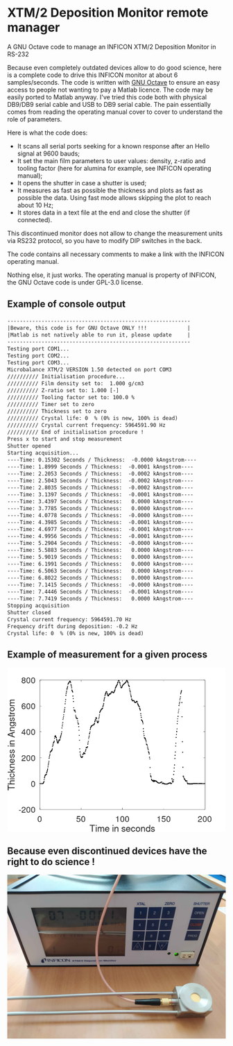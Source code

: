 # XTM/2 Deposition Monitor remote manager

A GNU Octave code to manage an INFICON XTM/2 Deposition Monitor in RS-232

Because even completely outdated devices allow to do good science, here is a complete code to drive this INFICON monitor at about 6 samples/seconds. The code is written with [GNU Octave](https://octave.org/) to ensure an easy access to people not wanting to pay a Matlab licence. The code may be easily ported to Matlab anyway. I've tried this code both with physical DB9/DB9 serial cable and USB to DB9 serial cable. The pain essentially comes from reading the operating manual cover to cover to understand the role of parameters.

Here is what the code does:
- It scans all serial ports seeking for a known response after an Hello signal at 9600 bauds;
- It set the main film parameters to user values: density, z-ratio and tooling factor (here for alumina for example, see INFICON operating manual);
- It opens the shutter in case a shutter is used;
- It measures as fast as possible the thickness and plots as fast as possible the data. Using fast mode allows skipping the plot to reach about 10 Hz;
- It stores data in a text file at the end and close the shutter (if connected).

This discontinued monitor does not allow to change the measurement units via RS232 protocol, so you have to modify DIP switches in the back.

The code contains all necessary comments to make a link with the INFICON operating manual.

Nothing else, it just works. The operating manual is property of INFICON, the GNU Octave code is under GPL-3.0 license.

## Example of console output

```console
-----------------------------------------------------------
|Beware, this code is for GNU Octave ONLY !!!             |
|Matlab is not natively able to run it, please update     |
-----------------------------------------------------------
Testing port COM1...
Testing port COM2...
Testing port COM3...
Microbalance XTM/2 VERSION 1.50 detected on port COM3
////////// Initialisation procedure...
////////// Film density set to:  1.000 g/cm3
////////// Z-ratio set to: 1.000 [-]
////////// Tooling factor set to: 100.0 %
////////// Timer set to zero
////////// Thickness set to zero
////////// Crystal life: 0  % (0% is new, 100% is dead)
////////// Crystal current frequency: 5964591.90 Hz
////////// End of initialisation procedure !
Press x to start and stop measurement
Shutter opened
Starting acquisition...
----Time: 0.15302 Seconds / Thickness:  -0.0000 kAngstrom----
----Time: 1.8999 Seconds / Thickness:  -0.0001 kAngstrom----
----Time: 2.2053 Seconds / Thickness:  -0.0002 kAngstrom----
----Time: 2.5043 Seconds / Thickness:  -0.0002 kAngstrom----
----Time: 2.8035 Seconds / Thickness:  -0.0002 kAngstrom----
----Time: 3.1397 Seconds / Thickness:  -0.0001 kAngstrom----
----Time: 3.4397 Seconds / Thickness:   0.0000 kAngstrom----
----Time: 3.7785 Seconds / Thickness:   0.0000 kAngstrom----
----Time: 4.0778 Seconds / Thickness:  -0.0000 kAngstrom----
----Time: 4.3985 Seconds / Thickness:  -0.0001 kAngstrom----
----Time: 4.6977 Seconds / Thickness:  -0.0001 kAngstrom----
----Time: 4.9956 Seconds / Thickness:  -0.0001 kAngstrom----
----Time: 5.2904 Seconds / Thickness:  -0.0000 kAngstrom----
----Time: 5.5883 Seconds / Thickness:   0.0000 kAngstrom----
----Time: 5.9019 Seconds / Thickness:   0.0000 kAngstrom----
----Time: 6.1991 Seconds / Thickness:   0.0000 kAngstrom----
----Time: 6.5063 Seconds / Thickness:   0.0000 kAngstrom----
----Time: 6.8022 Seconds / Thickness:   0.0000 kAngstrom----
----Time: 7.1415 Seconds / Thickness:  -0.0000 kAngstrom----
----Time: 7.4446 Seconds / Thickness:  -0.0001 kAngstrom----
----Time: 7.7419 Seconds / Thickness:   0.0000 kAngstrom----
Stopping acquisition
Shutter closed
Crystal current frequency: 5964591.70 Hz
Frequency drift during deposition: -0.2 Hz
Crystal life: 0  % (0% is new, 100% is dead)
```

## Example of measurement for a given process
![](/Code/Thickness_vs_time.png)

## Because even discontinued devices have the right to do science !
![](/Documentation/XTM2_Deposition_Monitor.jpg)
